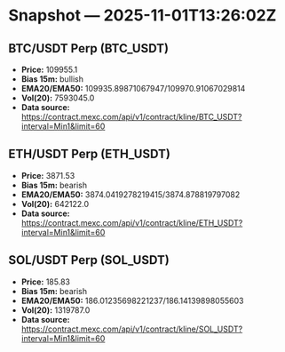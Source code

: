 # Snapshot — 2025-11-01T13:26:02Z

## BTC/USDT Perp (BTC_USDT)
- **Price:** 109955.1
- **Bias 15m:** bullish
- **EMA20/EMA50:** 109935.89871067947/109970.91067029814
- **Vol(20):** 7593045.0
- **Data source:** https://contract.mexc.com/api/v1/contract/kline/BTC_USDT?interval=Min1&limit=60

## ETH/USDT Perp (ETH_USDT)
- **Price:** 3871.53
- **Bias 15m:** bearish
- **EMA20/EMA50:** 3874.0419278219415/3874.878819797082
- **Vol(20):** 642122.0
- **Data source:** https://contract.mexc.com/api/v1/contract/kline/ETH_USDT?interval=Min1&limit=60

## SOL/USDT Perp (SOL_USDT)
- **Price:** 185.83
- **Bias 15m:** bearish
- **EMA20/EMA50:** 186.01235698221237/186.14139898055603
- **Vol(20):** 1319787.0
- **Data source:** https://contract.mexc.com/api/v1/contract/kline/SOL_USDT?interval=Min1&limit=60
